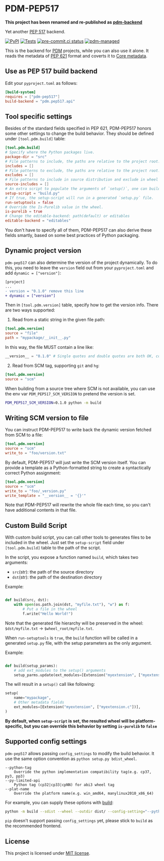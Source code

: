 # PDM-PEP517

**This project has been renamed and re-published as [pdm-backend](https://pypi.org/project/pdm-backend)**

Yet another [PEP 517][1] backend.

[![PyPI](https://img.shields.io/pypi/v/pdm-pep517?label=PyPI)](https://pypi.org/project/pdm-pep517)
[![Tests](https://github.com/pdm-project/pdm-pep517/actions/workflows/ci.yml/badge.svg)](https://github.com/pdm-project/pdm-pep517/actions/workflows/ci.yml)
[![pre-commit.ci status](https://results.pre-commit.ci/badge/github/pdm-project/pdm-pep517/master.svg)](https://results.pre-commit.ci/latest/github/pdm-project/pdm-pep517/master)
[![pdm-managed](https://img.shields.io/badge/pdm-managed-blueviolet)](https://pdm.fming.dev)

This is the backend for [PDM](https://pdm.fming.dev) projects, while you can also use it alone.
It reads the metadata of [PEP 621][2] format and coverts it to [Core metadata][3].

[1]: https://www.python.org/dev/peps/pep-0517/
[2]: https://www.python.org/dev/peps/pep-0621/
[3]: https://packaging.python.org/specifications/core-metadata/

## Use as PEP 517 build backend

Edit your `pyproject.toml` as follows:

```toml
[build-system]
requires = ["pdm-pep517"]
build-backend = "pdm.pep517.api"
```

## Tool specific settings

Besides of the standard fields specified in PEP 621, PDM-PEP517 honors some other settings to change the build behavior. They should be defined under `[tool.pdm.build]` table:

```toml
[tool.pdm.build]
# Specify where the Python packages live.
package-dir = "src"
# File patterns to include, the paths are relative to the project root.
includes = []
# File patterns to exclude, the paths are relative to the project root.
excludes = []
# File patterns to include in source distribution and exclude in wheel distribution.
source-includes = []
# An extra script to populate the arguments of `setup()`, one can build C extensions with this script. Or a custom build() function to generate files.
setup-script = "build.py"
# If true, the setup-script will run in a generated `setup.py` file.
run-setuptools = false
# Override the Is-Purelib value in the wheel.
is-purelib = true
# Change the editable-backend: path(default) or editables
editable-backend = "editables"
```

You don't have to specify all of them, PDM-PEP517 can also derive these fields smartly, based on some best practices of Python packaging.

## Dynamic project version

`pdm-pep517` can also determine the version of the project dynamically. To do this, you need to leave the `version` field out from your `pyproject.toml` and add `dynamic = ["version"]`:

```diff
[project]
...
- version = "0.1.0" remove this line
+ dynamic = ["version"]
```

Then in `[tool.pdm.version]` table, specify how to get the version info. There are two ways supported:

1. Read from a static string in the given file path:

```toml
[tool.pdm.version]
source = "file"
path = "mypackage/__init__.py"
```

In this way, the file MUST contain a line like:

```python
__version__ = "0.1.0" # Single quotes and double quotes are both OK, comments are allowed.
```

2. Read from SCM tag, supporting `git` and `hg`:

```toml
[tool.pdm.version]
source = "scm"
```

When building from a source tree where SCM is not available, you can use the env var `PDM_PEP517_SCM_VERSION` to pretend the version is set.

```bash
PDM_PEP517_SCM_VERSION=0.1.0 python -m build
```

## Writing SCM version to file

You can instruct PDM-PEP517 to write back the dynamic version fetched from SCM to a file:

```toml
[tool.pdm.version]
source = "scm"
write_to = "foo/version.txt"
```

By default, PDM-PEP517 will just write the SCM version itself.
You can provide a template as a Python-formatted string to create a syntactically correct Python assignment:

```toml
[tool.pdm.version]
source = "scm"
write_to = "foo/_version.py"
write_template = "__version__ = '{}'"
```

Note that PDM-PEP517 will rewrite the whole file each time, so you can't have additional contents in that file.

## Custom Build Script

With custom build script, you can call other tools to generates files to be included in the wheel.
Just set the `setup-script` field under `[tool.pdm.build]` table to the path of the script.

In the script, you expose a function named `build`, which takes two arguments:

- `src`(str): the path of the source directory
- `dst`(str): the path of the destination directory

Example:

```python

def build(src, dst):
    with open(os.path.join(dst, "myfile.txt"), "w") as f:
        # Put a file in the wheel
        f.write("Hello World!")
```
Note that the generated file hierarchy will be preserved in the wheel: `$dst/myfile.txt` -> `$wheel_root/myfile.txt`.

When `run-setuptools` is `true`, the `build` function will be called in a generated `setup.py` file, with the setup parameters as the only argument.

Example:

```python

def build(setup_params):
    # add ext_modules to the setup() arguments
    setup_parms.update(ext_modules=[Extension("myextension", ["myextension.c"])])
```

The will result in a `setup()` call like following:

```python
setup(
    name="mypackage",
    # Other metadata fields
    ext_modules=[Extension("myextension", ["myextension.c"])],
)
```

**By default, when `setup-script` is set, the resulted wheel will be platform-specific, but you can override this behavior by setting `is-purelib` to `false`**

## Supported config settings

`pdm-pep517` allows passing `config_settings` to modify the build behavior. It use the same option convention as `python setup.py bdist_wheel`.

```
--python-tag
    Override the python implementation compatibility tag(e.g. cp37, py3, pp3)
--py-limited-api
    Python tag (cp32|cp33|cpNN) for abi3 wheel tag
--plat-name
    Override the platform name(e.g. win_amd64, manylinux2010_x86_64)
```

For example, you can supply these options with [build](https://pypi.org/project/build/):

```bash
python -m build --sdist --wheel --outdir dist/ --config-setting="--python-tag=cp37" --config-setting="--plat-name=win_amd64"
```

`pip` doesn't support passing `config_settings` yet, please stick to `build` as the recommended frontend.

## License

This project is licensed under [MIT license](/LICENSE).
